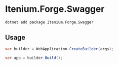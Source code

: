 Itenium.Forge.Swagger
=====================

```sh
dotnet add package Itenium.Forge.Swagger
```

## Usage

```cs
var builder = WebApplication.CreateBuilder(args);

var app = builder.Build();
```
